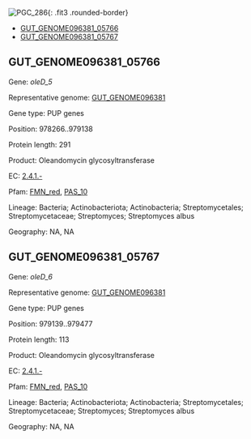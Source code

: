 ![PGC_286](../static/images/Clusters_figure/PGC_286.jpg){: .fit3 .rounded-border}

<ul id="myTab" class="nav nav-tabs">
  <li class="active">
        <a href="#tab1" data-toggle="tab">GUT_GENOME096381_05766</a>
  </li>
<li><a href="#tab2" data-toggle="tab">GUT_GENOME096381_05767</a></li>
</ul>

<div id="myTabContent" class="tab-content">
  <div class="tab-pane fade in active" id="tab1">

<h2 id="GUT_GENOME096381_05766">GUT_GENOME096381_05766</h2>
<p>Gene: <em>oleD_5</em>
<p>Representative genome: <a href="https://www.ebi.ac.uk/metagenomics/genomes/MGYG-HGUT-01443">GUT_GENOME096381</a></p>
<p>Gene type: PUP genes</p>
<p>Position: 978266..979138</p>
<p>Protein length: 291</p>
<p>Product: Oleandomycin glycosyltransferase</p>
<p>EC: <a href="https://www.brenda-enzymes.org/enzyme.php?ecno=2.4.1.-">2.4.1.-</a></p>
<p>Pfam: <a href="http://pfam.xfam.org/family/FMN_red">FMN_red</a>, <a href="http://pfam.xfam.org/family/PAS_10">PAS_10</a></p>
<p>Lineage: Bacteria; Actinobacteriota; Actinobacteria; Streptomycetales; Streptomycetaceae; Streptomyces; Streptomyces albus</p>
<p>Geography: NA, NA</p>
  </div>

  <div class="tab-pane fade" id="tab2">

<h2 id="GUT_GENOME096381_05767">GUT_GENOME096381_05767</h2>
<p>Gene: <em>oleD_6</em></p>
<p>Representative genome: <a href="https://www.ebi.ac.uk/metagenomics/genomes/MGYG-HGUT-01443">GUT_GENOME096381</a></p>
<p>Gene type: PUP genes</p>
<p>Position: 979139..979477</p>
<p>Protein length: 113</p>
<p>Product: Oleandomycin glycosyltransferase</p>
<p>EC: <a href="https://www.brenda-enzymes.org/enzyme.php?ecno=2.4.1.-">2.4.1.-</a></p>
<p>Pfam: <a href="http://pfam.xfam.org/family/FMN_red">FMN_red</a>, <a href="http://pfam.xfam.org/family/PAS_10">PAS_10</a></p>
<p>Lineage: Bacteria; Actinobacteriota; Actinobacteria; Streptomycetales; Streptomycetaceae; Streptomyces; Streptomyces albus</p>
<p>Geography: NA, NA</p>

  </div>
</div>
